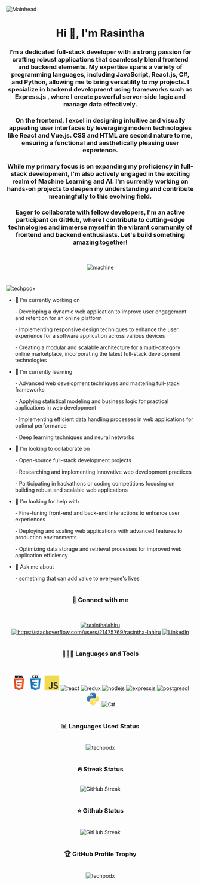 ![Mainhead](https://imgur.com/ekeh3cF.gif)

<h1 align="center">Hi 👋, I'm Rasintha</h1>

<h3 align="center">I'm a dedicated full-stack developer with a strong passion for crafting robust applications that seamlessly blend frontend and backend elements. My expertise spans a variety of programming languages, including JavaScript, React.js, C#, and Python, allowing me to bring versatility to my projects. I specialize in backend development using frameworks such as Express.js , where I create powerful server-side logic and manage data effectively.</h3>

<h3 align="center">On the frontend, I excel in designing intuitive and visually appealing user interfaces by leveraging modern technologies like React and Vue.js. CSS and HTML are second nature to me, ensuring a functional and aesthetically pleasing user experience.</h3>

<h3 align="center">While my primary focus is on expanding my proficiency in full-stack development, I'm also actively engaged in the exciting realm of Machine Learning and AI. I'm currently working on hands-on projects to deepen my understanding and contribute meaningfully to this evolving field.</h3>

<h3 align="center">Eager to collaborate with fellow developers, I'm an active participant on GitHub, where I contribute to cutting-edge technologies and immerse myself in the vibrant community of frontend and backend enthusiasts. Let's build something amazing together!</h3><br/>

<p align="center">
  <img src="https://imgur.com/71ufOzd.gif" align="center" width="650" height="320" alt="machine">
</p>

#

<p align="left"> <img src="https://komarev.com/ghpvc/?username=techpodx&label=Profile%20views&color=0e75b6&style=flat" alt="techpodx" /> </p>


- 🔭 I’m currently working on 
      <p>- Developing a dynamic web application to improve user engagement and retention for an online platform</p>
      <p>- Implementing responsive design techniques to enhance the user experience for a software application across various devices</p>
      <p>- Creating a modular and scalable architecture for a multi-category online marketplace, incorporating the latest full-stack development technologies</p>

- 🌱 I’m currently learning 
      <p>- Advanced web development techniques and mastering full-stack frameworks</p>
      <p>- Applying statistical modeling and business logic for practical applications in web development</p>
      <p>- Implementing efficient data handling processes in web applications for optimal performance</p>
      <p>- Deep learning techniques and neural networks</p>

- 👯 I’m looking to collaborate on 
      <p>- Open-source full-stack development projects</p>
      <p>- Researching and implementing innovative web development practices</p>
      <p>- Participating in hackathons or coding competitions focusing on building robust and scalable web applications</p>

- 🤝 I’m looking for help with 
      <p>- Fine-tuning front-end and back-end interactions to enhance user experiences</p>
      <p>- Deploying and scaling web applications with advanced features to production environments</p>
      <p>- Optimizing data storage and retrieval processes for improved web application efficiency</p>

- 💬 Ask me about 
      <p>- something that can add value to everyone's lives</p>

#

<h3 align="center">🔗 Connect with me</h3><br/>

<p align="center"> 
  <a href="https://twitter.com/rasinthalahiru" target="blank"><img align="center" src="https://raw.githubusercontent.com/rahuldkjain/github-profile-readme-generator/master/src/images/icons/Social/twitter.svg" alt="rasinthalahiru" height="50" width="50" /></a>
  <a href="https://stackoverflow.com/users/https://stackoverflow.com/users/21475769/rasintha-lahiru" target="blank"><img align="center" src="https://raw.githubusercontent.com/rahuldkjain/github-profile-readme-generator/master/src/images/icons/Social/stack-overflow.svg" alt="https://stackoverflow.com/users/21475769/rasintha-lahiru" height="50" width="50" /></a>
  <a href="https://www.linkedin.com/in/rasintha-lahiru/" target="blank"><img align="center" src="https://github.com/TechPodx/Style-Repo/blob/5b4f20aaf3e73a96fa84964c0d204c5c0f0893cb/Images/LinkedIn.png" alt="LinkedIn" height="50" width="50" /></a>
</p>

#

<h3 align="center">👨🏽‍💻 Languages and Tools</h3><br/>

<p align="center"> 
      <img src="https://raw.githubusercontent.com/devicons/devicon/master/icons/html5/html5-original-wordmark.svg" alt="html5" width="40" height="40"/> 
      <img src="https://raw.githubusercontent.com/devicons/devicon/master/icons/css3/css3-original-wordmark.svg" alt="css3" width="40" height="40"/> 
      <img src="https://raw.githubusercontent.com/devicons/devicon/master/icons/javascript/javascript-original.svg" alt="javascript" width="40" height="40"/>
      <img src="https://github.com/TechPodx/Style-Repo/blob/fbb2323edea5d7fb97109aeebc56663750c9289c/Images/react.png" alt="react" width="40" height="40"/>
      <img src="https://github.com/TechPodx/Style-Repo/blob/fbb2323edea5d7fb97109aeebc56663750c9289c/Images/redux.png" alt="redux" width="40" height="40"/>
      <img src="https://github.com/TechPodx/Style-Repo/blob/fbb2323edea5d7fb97109aeebc56663750c9289c/Images/nodeJS.png" alt="nodejs" width="60" height="60"/>
      <img src="https://github.com/TechPodx/Style-Repo/blob/fbb2323edea5d7fb97109aeebc56663750c9289c/Images/expressJS.png" alt="expressjs" width="40" height="40"/>
      <img src="https://github.com/TechPodx/Style-Repo/blob/fbb2323edea5d7fb97109aeebc56663750c9289c/Images/postgresql.png" alt="postgresql" width="40" height="40"/>
      <img src="https://raw.githubusercontent.com/devicons/devicon/master/icons/python/python-original.svg" alt="python" width="40" height="40"/> 
      <img src="https://github.com/TechPodx/Style-Repo/blob/0845876a25015d08e3c685c54524846ed4867c93/C%23.png" alt="C#" width="40" height="40"/>
</p>

#

<h3 align="center">📊 Languages Used Status</h3><br/>

<div align="center">
      <img src="https://github-readme-stats.vercel.app/api/top-langs/?username=TechPodx&theme=dracula&show_icons=true&hide_border=false&layout=compact" alt="techpodx" />
</div>

#

<h3 align="center">🔥 Streak Status</h3><br/>

<div align="center">
      <img src="https://streak-stats.demolab.com?user=TechPodx&theme=dracula" alt="GitHub Streak" />
</div>

#

<h3 align="center">⭐ Github Status</h3><br/>

<div align="center">
      <img src="https://github-readme-stats.vercel.app/api?username=TechPodx&theme=dracula&show_icons=true&hide_border=false&count_private=true" alt="GitHub Streak" />
</div>

#

<h3 align="center">🏆 GitHub Profile Trophy</h3><br/>

<div align="center">
      <img src="https://github-profile-trophy.vercel.app/?username=techpodx&theme=dracula" alt="techpodx" />
</div>

